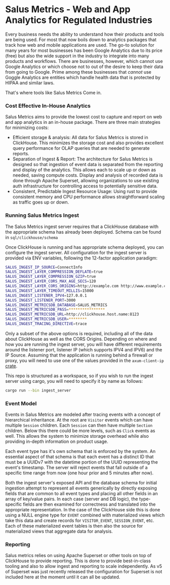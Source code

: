 # Salus Metrics - Web and App Analytics for Regulated Industries

Every business needs the ability to understand how their products and tools are
being used. For most that now boils down to analytics packages that track how
web and mobile applications are used. The go-to solution for many years for most
businesses has been Google Analytics due to its price (free) but also the wide
support in the industry to integrate into many products and workflows. There
are businesses, however, which cannot use Google Analytics or which choose not
to out of the desire to keep their data from going to Google. Prime among these
businesses that _cannot_ use Goggle Analytics are entities which handle health
data that is protected by HIPAA and similar laws.

That's where tools like Salus Metrics Come in.

### Cost Effective In-House Analytics

Salus Metrics aims to provide the lowest cost to capture and report on web and
app analytics in an in-house package. There are three main strategies for
minimizing costs:

- Efficient storage & analysis: All data for Salus Metrics is stored in
  ClickHouse. This minimizes the storage cost and also provides excellent query
  performance for OLAP queries that are needed to generate reports.
- Separation of Ingest & Report: The architecture for Salus Metrics is designed
  so that ingestion of event data is separated from the reporting and display of
  the analytics. This allows each to scale up or down as needed, saving compute
  costs. Display and analysis of recorded data is done through Apache Superset,
  allowing organizations to use existing auth infrastructure for controlling
  access to potentially sensitive data.
- Consistent, Predictable Ingest Resource Usage: Using rust to provide
  consistent memory and CPU performance allows straightforward scaling as traffic
  goes up or down.

### Running Salus Metrics Ingest

The Salus Metrics ingest server requires that a ClickHouse database with the
appropriate schema has already been deployed. Schema can be found in
`sql/clickhouse/schema`

Once ClickHouse is running and has appropriate schema deployed, you can configure
the ingest server. All configuration for the ingest server is provided via ENV
variables, following the 12-factor application paradigm:

```sh
SALUS_INGEST_IP_SOURCE=ConnectInfo
SALUS_INGEST_LAYER_COMPRESSION_DEFLATE=true
SALUS_INGEST_LAYER_COMPRESSION_GZIP=true
SALUS_INGEST_LAYER_CORS_MAX_AGE_SECS=120
SALUS_INGEST_LAYER_CORS_ORIGINS=http://example.com http://www.example.com
SALUS_INGEST_LAYER_TIMEOUT_MILLIS=15000
SALUS_INGEST_LISTENER_IPV4=127.0.0.1
SALUS_INGEST_LISTENER_PORT=3000
SALUS_INGEST_METRICSDB_DATABASE=SALUS_METRICS
SALUS_INGEST_METRICSDB_PASS=****************
SALUS_INGEST_METRICSDB_URL=http://clickhouse.host.name:8123
SALUS_INGEST_METRICSDB_USER=********
SALUS_INGEST_TRACING_DIRECTIVE=trace
```

Only a subset of the above options is required, including all of the data about
ClickHouse as well as the CORS Origins. Depending on where and how you are
running the ingest server, you will have different requirements around the
listener port, listener IP (which supports IPV4 and IPV6) and the IP Source.
Assuming that the application is running behind a firewall or proxy, you will
need to use one of the values provided in the `axum-client-ip`
[crate](https://crates.io/crates/axum-client-ip).

This repo is structured as a workspace, so if you wish to run the ingest server
using cargo, you will need to specify it by name as follows:

```sh
cargo run --bin ingest_server
```

### Event Model

Events in Salus Metrics are modeled after tracing events with a concept of
hierarchical inheritance. At the root are `Visitor` events which can have
multiple `Session` children. Each `Session` can then have multiple `Section`
children. Below this there could be more levels, such as `Click` events as well.
This allows the system to minimize storage overhead while also providing
in-depth information on product usage.

Each event type has it's own schema that is enforced by the system. An essential
aspect of that schema is that each event has a distinct ID that must be a UUIDv7
with the datetime portion of the UUID representing the event's timestamp. The
server will reject events that fall outside of a specific time range from now
(one hour prior and 5 minutes after now).

Both the ingest server's exposed API and the database schema for initial
ingestion attempt to represent all events generically by directly exposing
fields that are common to all event types and placing all other fields in an
array of key/value pairs. In each case (server and DB logic), the type-specific
fields are then examined for correctness and translated into the appropriate
representation. In the case of the ClickHouse side this is done using a NULL
engine type for `EVENT` combined with materialized views which take this data
and create records for `VISITOR_EVENT`, `SESSION_EVENT`, etc. Each of these
materialized event tables is then also the source for materialized views that
aggregate data for analysis.

### Reporting

Salus metrics relies on using Apache Superset or other tools on top of
ClickHouse to provide reporting. This is done to provide best-in-class tooling
and also to allow ingest and reporting to scale independently. As v5 of Superset
was just recently released the configuration for Superset is not included here
at the moment until it can all be updated.
